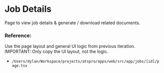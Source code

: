 # Job Details

Page to view job details & generate / download related documents.

### Reference:

Use the page layout and general UI logic from previous iteration. IMPORTANT: Only copy the UI layout, not the logic.

- `/Users/dylan/Workspace/projects/atspro/apps/web/src/app/jobs/[id]/page.tsx`
